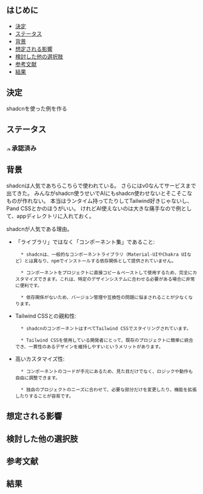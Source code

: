 ## はじめに

- [決定](#決定)
- [ステータス](#ステータス)
- [背景](#背景)
- [想定される影響](#想定される影響)
- [検討した他の選択肢](#検討した他の選択肢)
- [参考文献](#参考文献)
- [結果](#結果)

## 決定

shadcnを使った例を作る

## ステータス

### <img src="https://raw.githubusercontent.com/FortAwesome/Font-Awesome/refs/heads/6.x/svgs/regular/circle-check.svg" width="10" alt="承認済み" /> 承認済み

## 背景

shadcnは人気であちらこちらで使われている。
さらにはv0なんてサービスまで出てきた。
みんながshadcn使うせいでAIにもshadcn使わせないとそこそこなものが作れない。
本当はランタイム持ってたりしてTailwind好きじゃないし、Pand CSSとかのほうがいい。
けれどAI使えないのは大きな痛手なので例として、appディレクトリに入れておく。

shadcnが人気である理由。

* 「ライブラリ」ではなく「コンポーネント集」であること:

        * shadcnは、一般的なコンポーネントライブラリ（Material-UIやChakra UIなど）とは異なり、npmでインストールする依存関係として提供されていません。

        * コンポーネントをプロジェクトに直接コピー＆ペーストして使用するため、完全にカスタマイズできます。これは、特定のデザインシステムに合わせる必要がある場合に非常に便利です。

        * 依存関係がないため、バージョン管理や互換性の問題に悩まされることが少なくなります。

* Tailwind CSSとの親和性:

        * shadcnのコンポーネントはすべてTailwind CSSでスタイリングされています。

        * Tailwind CSSを使用している開発者にとって、既存のプロジェクトに簡単に統合でき、一貫性のあるデザインを維持しやすいというメリットがあります。

* 高いカスタマイズ性:

        * コンポーネントのコードが手元にあるため、見た目だけでなく、ロジックや動作も自由に調整できます。

        * 独自のプロジェクトのニーズに合わせて、必要な部分だけを変更したり、機能を拡張したりすることが容易です。

## 想定される影響

<!-- この変更によって、何が簡単になり、何が難しくなるか？ -->

## 検討した他の選択肢

<!-- 後から他の選択肢を考慮したか、気にする必要がないように書いておく -->

## 参考文献

<!-- この変更の参考となった資料 -->

## 結果

<!-- この変更によって、もたらされた結果を後で書き込む -->
